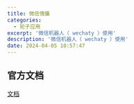 ```yaml
---
title: 微信傀儡
categories:
  - 轮子应用
excerpt: '微信机器人（ wechaty ）使用'
description: '微信机器人（ wechaty ）使用'
date: 2024-04-05 10:57:47
---
```


## 官方文档

[文档](https://wechaty.gitbook.io/wechaty/v/zh/example)

